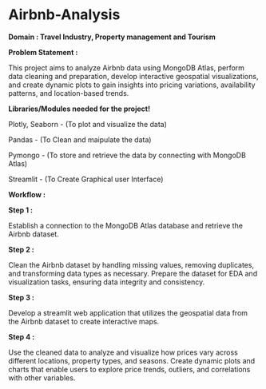 # Airbnb-Analysis

**Domain : Travel Industry, Property management and Tourism**

**Problem Statement :**

This project aims to analyze Airbnb data using MongoDB Atlas, perform data cleaning and preparation, develop interactive geospatial visualizations, and create dynamic plots to gain insights into pricing variations, availability patterns, and location-based trends.

**Libraries/Modules needed for the project!**

Plotly, Seaborn - (To plot and visualize the data)

Pandas - (To Clean and maipulate the data)

Pymongo - (To store and retrieve the data by connecting with MongoDB Atlas)

Streamlit - (To Create Graphical user Interface)

**Workflow :**

**Step 1 :**

Establish a connection to the MongoDB Atlas database and retrieve the Airbnb dataset.

**Step 2 :**

Clean the Airbnb dataset by handling missing values, removing duplicates, and transforming data types as necessary. Prepare the dataset for EDA and visualization tasks, ensuring data integrity and consistency.

**Step 3 :**

Develop a streamlit web application that utilizes the geospatial data from the Airbnb dataset to create interactive maps.

**Step 4 :**

Use the cleaned data to analyze and visualize how prices vary across different locations, property types, and seasons. Create dynamic plots and charts that enable users to explore price trends, outliers, and correlations with other variables.
